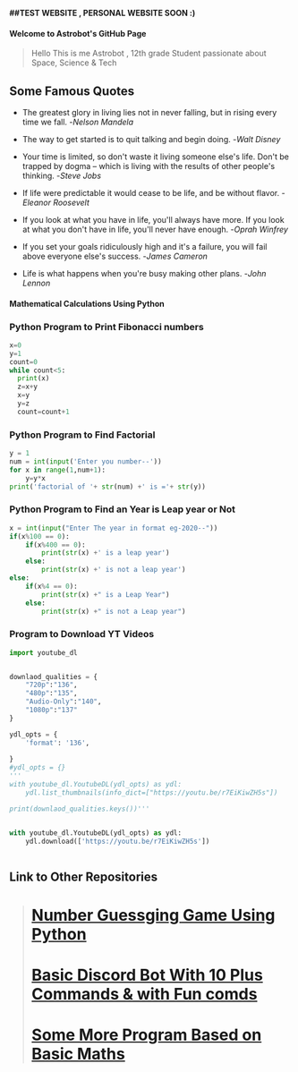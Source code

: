 **##TEST WEBSITE , PERSONAL WEBSITE SOON :)**

#### Welcome to Astrobot's GitHub Page


> Hello This is me Astrobot , 12th grade Student passionate about Space, Science & Tech

## Some Famous Quotes 

* The greatest glory in living lies not in never falling, but in rising every time we fall. -_Nelson Mandela_

* The way to get started is to quit talking and begin doing. -_Walt Disney_

* Your time is limited, so don't waste it living someone else's life. Don't be trapped by dogma – which is living with the results of other people's thinking. -_Steve Jobs_

* If life were predictable it would cease to be life, and be without flavor. -_Eleanor Roosevelt_

* If you look at what you have in life, you'll always have more. If you look at what you don't have in life, you'll never have enough. -_Oprah Winfrey_

* If you set your goals ridiculously high and it's a failure, you will fail above everyone else's success. -_James Cameron_

* Life is what happens when you're busy making other plans. -_John Lennon_

#### Mathematical Calculations Using Python

### Python Program to Print Fibonacci numbers

```python
x=0
y=1
count=0
while count<5:
  print(x)
  z=x+y
  x=y
  y=z
  count=count+1
```

### Python Program to Find Factorial 
```python
y = 1
num = int(input('Enter you number--'))
for x in range(1,num+1):
    y=y*x
print('factorial of '+ str(num) +' is ='+ str(y))

```

### Python Program to Find an Year is Leap year or Not
```python
x = int(input("Enter The year in format eg-2020--"))
if(x%100 == 0):
    if(x%400 == 0):
        print(str(x) +' is a leap year')
    else:
        print(str(x) +' is not a leap year')
else:
    if(x%4 == 0):
        print(str(x) +" is a Leap Year")
    else:
        print(str(x) +" is not a Leap year")
```
### Program to Download YT Videos 
```python
import youtube_dl


downlaod_qualities = { 
    "720p":"136",
    "480p":"135",
    "Audio-Only":"140",
    "1080p":"137"
}

ydl_opts = {
    'format': '136',      
    
}
#ydl_opts = {}
'''
with youtube_dl.YoutubeDL(ydl_opts) as ydl:
    ydl.list_thumbnails(info_dict=["https://youtu.be/r7EiKiwZH5s"])

print(downlaod_qualities.keys())'''


with youtube_dl.YoutubeDL(ydl_opts) as ydl:
    ydl.download(['https://youtu.be/r7EiKiwZH5s'])



```


## Link to Other Repositories 

> # [Number Guessging Game Using Python](https://github.com/Astrobot-me/NUMBER_GUESSING_GAME)
> # [Basic Discord Bot With 10 Plus Commands & with Fun comds](https://github.com/Astrobot-me/Basic_Discord_Bot-Discord.py-)
> # [Some More Program Based on Basic Maths](https://github.com/Astrobot-me/Some-mathematical-calculations)


